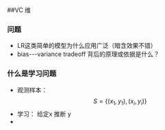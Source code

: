 ##VC 维
### 问题
- LR这类简单的模型为什么应用广泛（暗含效果不错）
- bias---variance tradeoff 背后的原理或依据是什么？
### 什么是学习问题
- 观测样本：$$ S = \{(x_1,y_1),(x_i, y_i)\} $$ 
- 学习： 给定x 推断 y
- 